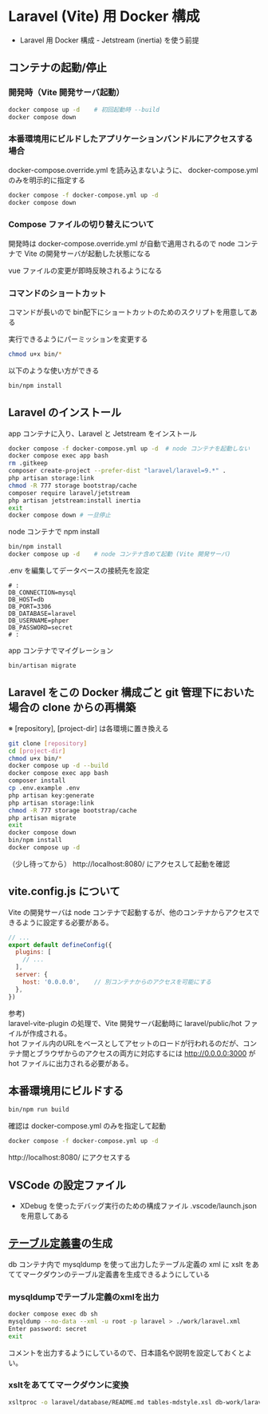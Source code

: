 # Laravel (Vite) 用 Docker 構成

- Laravel 用 Docker 構成 - Jetstream (inertia) を使う前提

## コンテナの起動/停止

### 開発時（Vite 開発サーバ起動）

```sh
docker compose up -d    # 初回起動時 --build
docker compose down
```

### 本番環境用にビルドしたアプリケーションバンドルにアクセスする場合

docker-compose.override.yml を読み込まないように、 docker-compose.yml のみを明示的に指定する

```sh
docker compose -f docker-compose.yml up -d
docker compose down
```

### Compose ファイルの切り替えについて

開発時は docker-compose.override.yml が自動で適用されるので node コンテナで Vite の開発サーバが起動した状態になる

vue ファイルの変更が即時反映されるようになる

### コマンドのショートカット

コマンドが長いので bin配下にショートカットのためのスクリプトを用意してある

実行できるようにパーミッションを変更する

```sh
chmod u+x bin/*
```

以下のような使い方ができる

```sh
bin/npm install
```

## Laravel のインストール

app コンテナに入り、Laravel と Jetstream をインストール

```sh
docker compose -f docker-compose.yml up -d  # node コンテナを起動しない
docker compose exec app bash
rm .gitkeep
composer create-project --prefer-dist "laravel/laravel=9.*" .
php artisan storage:link
chmod -R 777 storage bootstrap/cache
composer require laravel/jetstream
php artisan jetstream:install inertia
exit
docker compose down # 一旦停止
```

node コンテナで npm install

```sh
bin/npm install
docker compose up -d    # node コンテナ含めて起動 (Vite 開発サーバ)
```

.env を編集してデータベースの接続先を設定

```text:laravel/.env
# :
DB_CONNECTION=mysql
DB_HOST=db
DB_PORT=3306
DB_DATABASE=laravel
DB_USERNAME=phper
DB_PASSWORD=secret
# :
```

app コンテナでマイグレーション

```sh
bin/artisan migrate
```

## Laravel をこの Docker 構成ごと git 管理下においた場合の clone からの再構築

※ [repository], [project-dir] は各環境に置き換える

```sh
git clone [repository]
cd [project-dir]
chmod u+x bin/*
docker compose up -d --build
docker compose exec app bash
composer install
cp .env.example .env
php artisan key:generate
php artisan storage:link
chmod -R 777 storage bootstrap/cache
php artisan migrate
exit
docker compose down
bin/npm install
docker compose up -d
```

（少し待ってから） http://localhost:8080/ にアクセスして起動を確認

## vite.config.js について

Vite の開発サーバは node コンテナで起動するが、他のコンテナからアクセスできるように設定する必要がある。

```js:vite.config.js
// ...
export default defineConfig({
  plugins: [
    // ...
  ],
  server: {
    host: '0.0.0.0',    // 別コンテナからのアクセスを可能にする
  },
})

```

参考)  
laravel-vite-plugin の処理で、Vite 開発サーバ起動時に laravel/public/hot ファイルが作成される。  
hot ファイル内のURLをベースとしてアセットのロードが行われるのだが、コンテナ間とブラウザからのアクセスの両方に対応するには http://0.0.0.0:3000 が hot ファイルに出力される必要がある。


## 本番環境用にビルドする

```sh
bin/npm run build
```

確認は docker-compose.yml のみを指定して起動

```sh
docker compose -f docker-compose.yml up -d
```

http://localhost:8080/ にアクセスする

## VSCode の設定ファイル

- XDebug を使ったデバッグ実行のための構成ファイル .vscode/launch.json を用意してある

## [テーブル定義書](laravel/database/README.md)の生成

db コンテナ内で mysqldump を使って出力したテーブル定義の xml に xslt をあててマークダウンのテーブル定義書を生成できるようにしている

### mysqldumpでテーブル定義のxmlを出力

```sh
docker compose exec db sh
mysqldump --no-data --xml -u root -p laravel > ./work/laravel.xml
Enter password: secret
exit
```

コメントを出力するようにしているので、日本語名や説明を設定しておくとよい。

### xsltをあててマークダウンに変換

```sh
xsltproc -o laravel/database/README.md tables-mdstyle.xsl db-work/laravel.xml
```
